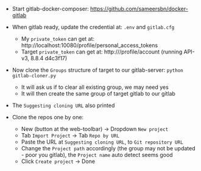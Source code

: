 - Start gitlab-docker-composer: https://github.com/sameersbn/docker-gitlab
- When gitlab ready, update the credential at: `.env` and `gitlab.cfg`
    + My `private_token` can get at: http://localhost:10080/profile/personal_access_tokens
    + Target `private_token` can get at: http://<target-url>/profile/account (running API-v3, 8.8.4 d4c3f17)
- Now clone the `Groups` structure of target to our gitlab-server: `python gitlab-cloner.py`
    + It will ask us if to clear all existing group, we may need yes
    + It will then create the same group of target gitlab to our gitlab

- The `Suggesting cloning URL` also printed
- Clone the repos one by one:
    + New (button at the web-toolbar) -> Dropdown `New project`
    + Tab `Import Project` -> Tab `Repo by URL`
    + Paste the URL at `Suggesting cloning URL`, to `Git repository URL`
    + Change the `Project path` accordingly (the group may not be updated - poor you gitlab), the `Project name` auto detect seems good
    + Click `Create project` -> Done
